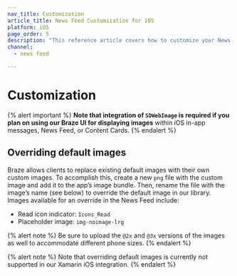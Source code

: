 ```yaml
---
nav_title: Customization
article_title: News Feed Customization for iOS
platform: iOS
page_order: 5
description: "This reference article covers how to customize your News Feed in your iOS  application."
channel:
  - news feed

---
```


# Customization

{% alert important %}
__Note that integration of `SDWebImage` is required if you plan on using our Braze UI for displaying images__ within iOS in-app messages, News Feed, or Content Cards.
{% endalert %}

## Overriding default images

Braze allows clients to replace existing default images with their own custom images. To accomplish this, create a new `png` file with the custom image and add it to the app’s image bundle. Then, rename the file with the image’s name (see below) to override the default image in our library. Images available for an override in the News Feed include:
* Read icon indicator: `Icons_Read`
* Placeholder image: `img-noimage-lrg`

{% alert note %} Be sure to upload the `@2x` and `@3x` versions of the images as well to accommodate different phone sizes. {% endalert %}

{% alert note %} Note that overriding default images is currently not supported in our Xamarin iOS integration. {% endalert %}

